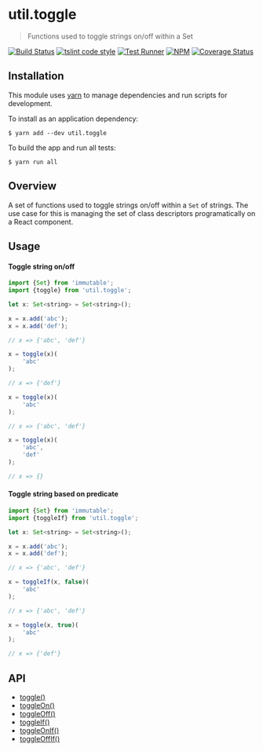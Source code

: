 # util.toggle

> Functions used to toggle strings on/off within a Set

[![Build Status](https://travis-ci.org/jmquigley/util.toggle.svg?branch=master)](https://travis-ci.org/jmquigley/util.toggle)
[![tslint code style](https://img.shields.io/badge/code_style-TSlint-5ed9c7.svg)](https://palantir.github.io/tslint/)
[![Test Runner](https://img.shields.io/badge/testing-ava-blue.svg)](https://github.com/avajs/ava)
[![NPM](https://img.shields.io/npm/v/util.toggle.svg)](https://www.npmjs.com/package/util.toggle)
[![Coverage Status](https://coveralls.io/repos/github/jmquigley/util.toggle/badge.svg?branch=master)](https://coveralls.io/github/jmquigley/util.toggle?branch=master)


## Installation

This module uses [yarn](https://yarnpkg.com/en/) to manage dependencies and run scripts for development.

To install as an application dependency:
```
$ yarn add --dev util.toggle
```

To build the app and run all tests:
```
$ yarn run all
```


## Overview

A set of functions used to toggle strings on/off within a `Set` of strings.  The use case for this is managing the set of class descriptors programatically on a React component.


## Usage

#### Toggle string on/off

```javascript
import {Set} from 'immutable';
import {toggle} from 'util.toggle';

let x: Set<string> = Set<string>();

x = x.add('abc');
x = x.add('def');

// x => {'abc', 'def'}

x = toggle(x)(
	'abc'
);

// x => {'def'}

x = toggle(x)(
	'abc'
);

// x => {'abc', 'def'}

x = toggle(x)(
	'abc',
	'def'
);

// x => {}
```

#### Toggle string based on predicate

```javascript
import {Set} from 'immutable';
import {toggleIf} from 'util.toggle';

let x: Set<string> = Set<string>();

x = x.add('abc');
x = x.add('def');

// x => {'abc', 'def'}

x = toggleIf(x, false)(
	'abc'
);

// x => {'abc', 'def'}

x = toggle(x, true)(
	'abc'
);

// x => {'def'}
```

## API

- [toggle()](docs/index.md#toggle)
- [toggleOn()](docs/index.md#toggleOn)
- [toggleOff()](docs/index.md#toggleOff)
- [toggleIf()](docs/index.md#toggleIf)
- [toggleOnIf()](docs/index.md#toggleOnIf)
- [toggleOffIf()](docs/index.md#toggleOffIf)
